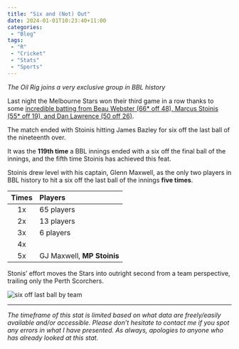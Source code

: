 ```yaml
---
title: "Six and (Not) Out"
date: 2024-01-01T10:23:40+11:00
categories:
 - "Blog"
tags:
 - "R"
 - "Cricket" 
 - "Stats"
 - "Sports"
---
```


*The Oil Rig joins a very exclusive group in BBL history*

<!--more-->

Last night the Melbourne Stars won their third game in a row thanks to some [incredible batting from Beau Webster (66* off 48), Marcus Stoinis (55* off 19), and Dan Lawrence (50 off 26)](https://www.espncricinfo.com/series/big-bash-league-2023-24-1386092/adelaide-strikers-vs-melbourne-stars-20th-match-1386113/match-report).

The match ended with Stoinis hitting James Bazley for six off the last ball of the nineteenth over.

It was the **119th time** a BBL innings ended with a six off the final ball of the innings, and the fifth time Stoinis has achieved this feat.

Stoinis drew level with his captain, Glenn Maxwell, as the only two players in BBL history to hit a six off the last ball of the innings **five times**.

<center>

| Times | Players                    |
| :---: | :------------------------- |
| 1x    | 65 players                 |
| 2x    | 13 players                 |
| 3x    | 6 players                  |
| 4x    |                            |
| 5x    | GJ Maxwell, **MP Stoinis** |

</center>

Stonis’ effort moves the Stars into outright second from a team perspective, trailing only the Perth Scorchers.

![six off last ball by team](/img/content/posts/six-not-out/Six-off-last-ball-figure.png)

--- 

*The timeframe of this stat is limited based on what data are freely/easily available and/or accessible. Please don’t hesitate to contact me if you spot any errors in what I have presented. As always, apologies to anyone who has already looked at this stat.*
